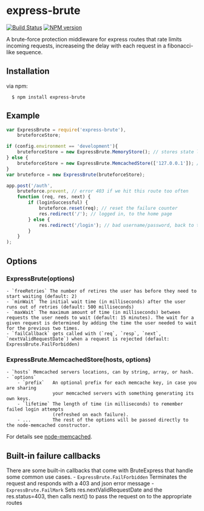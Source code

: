 express-brute
=============
[![Build Status](https://travis-ci.org/AdamPflug/express-brute.png?branch=master)](https://travis-ci.org/AdamPflug/express-brute)
[![NPM version](https://badge.fury.io/js/express-brute.png)](http://badge.fury.io/js/express-brute)

A brute-force protection middleware for express routes that rate limits incoming requests, increaseing the delay with each request in a fibonacci-like sequence.

Installation
------------
  via npm:

      $ npm install express-brute

Example
-------
``` js
var ExpressBrute = require('express-brute'),
    bruteforceStore;

if (config.environment == 'development'){
	bruteforceStore = new ExpressBrute.MemoryStore(); // stores state locally, don't use this in production
} else {
	bruteforceStore = new ExpressBrute.MemcachedStore(['127.0.0.1']); // stores state with memcached
}
var bruteforce = new ExpressBrute(bruteforceStore);

app.post('/auth',
	bruteforce.prevent, // error 403 if we hit this route too often
	function (req, res, next) {
		if (loginSuccessful) {
			bruteforce.reset(req); // reset the failure counter
			res.redirect('/'); // logged in, to the home page
		} else {
			res.redirect('/login'); // bad username/password, back to the login page
		}
	}
);
```

Options
-------
### ExpressBrute(options)
	- `freeRetries` The number of retires the user has before they need to start waiting (default: 2)
	- `minWait` The initial wait time (in milliseconds) after the user runs out of retries (default: 500 milliseconds)
	- `maxWait` The maximum amount of time (in milliseconds) between requests the user needs to wait (default: 15 minutes). The wait for a given request is determined by adding the time the user needed to wait for the previous two times.
	- `failCallback` gets called with (`req`, `resp`, `next`, `nextValidRequestDate`) when a request is rejected (default: ExpressBrute.FailForbidden)

### ExpressBrute.MemcachedStore(hosts, options)
	- `hosts` Memcached servers locations, can by string, array, or hash.
	- `options`
		- `prefix`   An optional prefix for each memcache key, in case you are sharing 
		             your memcached servers with something generating its own keys.
		- `lifetime` The length of time (in milliseconds) to remember failed login attempts
		             (refreshed on each failure).
		- ...        The rest of the options will be passed directly to the node-memcached constructor.

For details see [node-memcached](http://github.com/3rd-Eden/node-memcached).

Built-in failure callbacks
---------------------------
There are some built-in callbacks that come with BruteExpress that handle some common use cases.
		- `ExpressBrute.FailForbidden` Terminates the request and responds with a 403 and json error message
		- `ExpressBrute.FailMark` Sets res.nextValidRequestDate and the res.status=403, then calls next() to pass the request on to the appropriate routes
